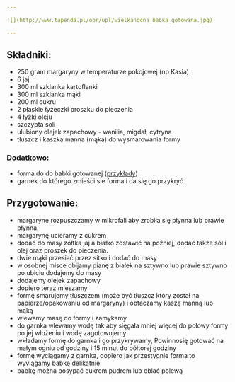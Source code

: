 ```yaml
---

![](http://www.tapenda.pl/obr/upl/wielkanocna_babka_gotowana.jpg)

---
```


## Składniki:
* 250 gram margaryny w temperaturze pokojowej (np Kasia)
* 6 jaj
* 300 ml szklanka kartoflanki
* 300 ml szklanka mąki
* 200 ml cukru
* 2 płaskie łyżeczki proszku do pieczenia
* 4 łyżki oleju
* szczypta soli 
* ulubiony olejek zapachowy - wanilia, migdał, cytryna
* tłuszcz i kaszka manna (mąka) do wysmarowania formy

### Dodatkowo:
* forma do do babki gotowanej ([przykłady](https://www.google.pl/search?q=forma+do+babki+gotowanej&source=lnms&tbm=isch&sa=X&ved=0ahUKEwiSrui9oo7eAhWQhKYKHaq7B-AQ_AUIDigB&biw=1536&bih=768))
* garnek do którego zmieści sie forma i da się go przykryć

## Przygotowanie:
* margaryne rozpuszczamy w mikrofali aby zrobiła się płynna lub prawie płynna.
* margarynę ucieramy z cukrem
* dodać do masy zółtka jaj a białko zostawić na poźniej, dodać także sól i olej oraz proszek do pieczenia.
* dwie mąki przesiać przez sitko i dodać do masy
* w osobnej misce obijamy pianę z białek na sztywno lub prawie sztywno po ubiciu dodajemy do masy
* dodajemy olejek zapachowy
* dopiero teraz mieszamy
* formę smarujemy tłuszczem (może być tłuszcz który został na papierze/opakowaniu od margaryny) i obtaczamy kaszą manną lub mąką
* wlewamy masę do formy i zamykamy
* do garnka wlewamy wodę tak aby sięgała mniej więcej do połowy formy po jej włożeniu i wodę zagotowujemy
* wkładamy formę do garnka i go przykrywamy, Powinnosię gotować na małym ogniu od godziny i 15 minut do półtorej godziny
* formę wyciągamy z garnka, dopiero jak przestygnie forma to wyviągamy babkę delikatnie
* babkę można posypać cukrem pudrem lub oblać polewą
